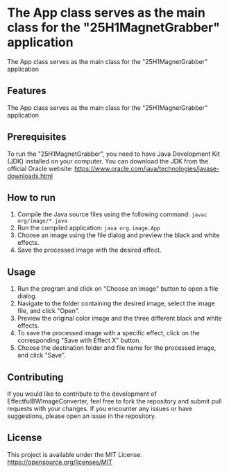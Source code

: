 # The App class serves as the main class for the "25H1MagnetGrabber" application

The App class serves as the main class for the "25H1MagnetGrabber" application

## Features

The App class serves as the main class for the "25H1MagnetGrabber" application

## Prerequisites

To run the  "25H1MagnetGrabber", you need to have Java Development Kit (JDK) installed on your computer. You can download the JDK from the official Oracle website: https://www.oracle.com/java/technologies/javase-downloads.html

## How to run

1. Compile the Java source files using the following command: `javac org/image/*.java`
2. Run the compiled application: `java org.image.App`
3. Choose an image using the file dialog and preview the black and white effects.
4. Save the processed image with the desired effect.

## Usage

1. Run the program and click on "Choose an image" button to open a file dialog.
2. Navigate to the folder containing the desired image, select the image file, and click "Open".
3. Preview the original color image and the three different black and white effects.
4. To save the processed image with a specific effect, click on the corresponding "Save with Effect X" button.
5. Choose the destination folder and file name for the processed image, and click "Save".

## Contributing

If you would like to contribute to the development of EffectfulBWImageConverter, feel free to fork the repository and submit pull requests with your changes. If you encounter any issues or have suggestions, please open an issue in the repository.

## License

This project is available under the MIT License. https://opensource.org/licenses/MIT
